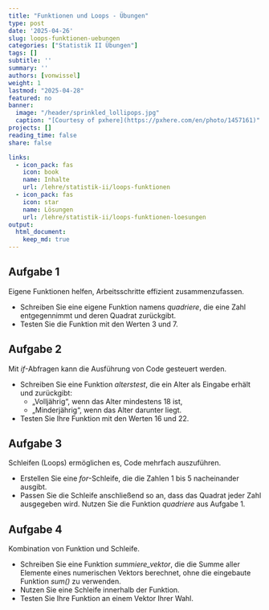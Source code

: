 ```yaml
---
title: "Funktionen und Loops - Übungen" 
type: post
date: '2025-04-26'
slug: loops-funktionen-uebungen
categories: ["Statistik II Übungen"] 
tags: [] 
subtitle: ''
summary: ''
authors: [vonwissel]
weight: 1
lastmod: "2025-04-28"
featured: no
banner: 
  image: "/header/sprinkled_lollipops.jpg"
  caption: "[Courtesy of pxhere](https://pxhere.com/en/photo/1457161)"
projects: []
reading_time: false
share: false

links:
  - icon_pack: fas
    icon: book
    name: Inhalte
    url: /lehre/statistik-ii/loops-funktionen
  - icon_pack: fas
    icon: star
    name: Lösungen
    url: /lehre/statistik-ii/loops-funktionen-loesungen
output:
  html_document:
    keep_md: true
---
```




## Aufgabe 1

Eigene Funktionen helfen, Arbeitsschritte effizient zusammenzufassen.
- Schreiben Sie eine eigene Funktion namens *quadriere*, die eine Zahl entgegennimmt und deren Quadrat zurückgibt.
- Testen Sie die Funktion mit den Werten 3 und 7.

## Aufgabe 2

Mit *if*-Abfragen kann die Ausführung von Code gesteuert werden.
- Schreiben Sie eine Funktion *alterstest*, die ein Alter als Eingabe erhält und zurückgibt:
  - „Volljährig“, wenn das Alter mindestens 18 ist,
  - „Minderjährig“, wenn das Alter darunter liegt.
- Testen Sie Ihre Funktion mit den Werten 16 und 22.

## Aufgabe 3

Schleifen (Loops) ermöglichen es, Code mehrfach auszuführen.
- Erstellen Sie eine *for*-Schleife, die die Zahlen 1 bis 5 nacheinander ausgibt.
- Passen Sie die Schleife anschließend so an, dass das Quadrat jeder Zahl ausgegeben wird. Nutzen Sie die Funktion *quadriere* aus Aufgabe 1.

## Aufgabe 4

Kombination von Funktion und Schleife.
- Schreiben Sie eine Funktion *summiere_vektor*, die die Summe aller Elemente eines numerischen Vektors berechnet, ohne die eingebaute Funktion *sum()* zu verwenden.
- Nutzen Sie eine Schleife innerhalb der Funktion.
- Testen Sie Ihre Funktion an einem Vektor Ihrer Wahl.
